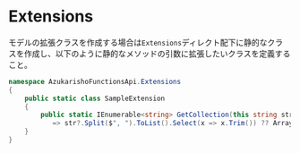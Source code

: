 # Extensions

 モデルの拡張クラスを作成する場合は`Extensions`ディレクト配下に静的なクラスを作成し、以下のように静的なメソッドの引数に拡張したいクラスを定義すること。
```CS
namespace AzukarishoFunctionsApi.Extensions
{
    public static class SampleExtension
    {
        public static IEnumerable<string> GetCollection(this string str) //拡張したいモデルをthisを付けて引数に定義
 　　　　　　=> str?.Split($", ").ToList().Select(x => x.Trim()) ?? Array.Empty<string>();
    }
}
```
